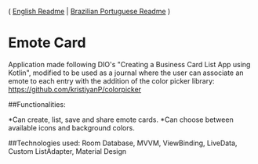 ( [English Readme](README.md) | [Brazilian Portuguese Readme](README.ptbr.md) )
# Emote Card

Application made following DIO's "Creating a Business Card List App using Kotlin", modified to be used as a journal where the user can associate an emote to each entry with the addition of the color picker library: https://github.com/kristiyanP/colorpicker 

##Functionalities: 

*Can create, list, save and share emote cards.
*Can choose between available icons and background colors.

##Technologies used:
Room Database, MVVM, ViewBinding, LiveData, Custom ListAdapter, Material Design
